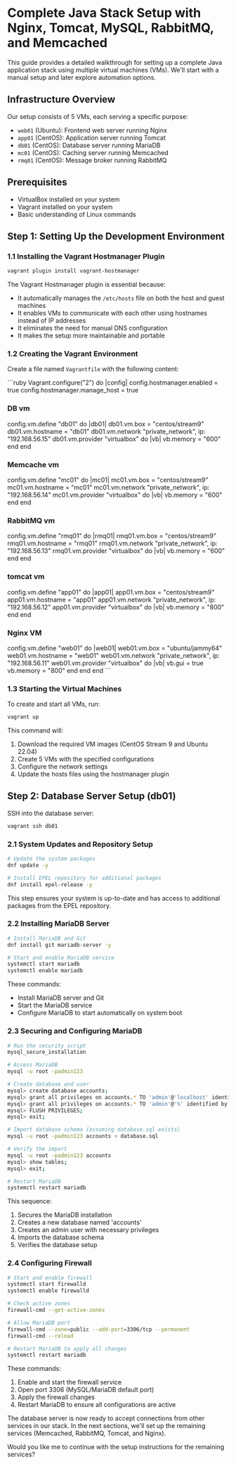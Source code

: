# Complete Java Stack Setup with Nginx, Tomcat, MySQL, RabbitMQ, and Memcached

This guide provides a detailed walkthrough for setting up a complete Java application stack using multiple virtual machines (VMs). We'll start with a manual setup and later explore automation options.

## Infrastructure Overview

Our setup consists of 5 VMs, each serving a specific purpose:
- `web01` (Ubuntu): Frontend web server running Nginx
- `app01` (CentOS): Application server running Tomcat
- `db01` (CentOS): Database server running MariaDB
- `mc01` (CentOS): Caching server running Memcached
- `rmq01` (CentOS): Message broker running RabbitMQ

## Prerequisites

- VirtualBox installed on your system
- Vagrant installed on your system
- Basic understanding of Linux commands

## Step 1: Setting Up the Development Environment

### 1.1 Installing the Vagrant Hostmanager Plugin

```bash
vagrant plugin install vagrant-hostmanager
```

The Vagrant Hostmanager plugin is essential because:
- It automatically manages the `/etc/hosts` file on both the host and guest machines
- It enables VMs to communicate with each other using hostnames instead of IP addresses
- It eliminates the need for manual DNS configuration
- It makes the setup more maintainable and portable

### 1.2 Creating the Vagrant Environment

Create a file named `Vagrantfile` with the following content:

\`\`\`ruby
Vagrant.configure("2") do |config|
  config.hostmanager.enabled = true 
  config.hostmanager.manage_host = true
  
### DB vm  ####
  config.vm.define "db01" do |db01|
    db01.vm.box = "centos/stream9"
    db01.vm.hostname = "db01"
    db01.vm.network "private_network", ip: "192.168.56.15"
    db01.vm.provider "virtualbox" do |vb|
     vb.memory = "600"
   end
  end
  
### Memcache vm  #### 
  config.vm.define "mc01" do |mc01|
    mc01.vm.box = "centos/stream9"
    mc01.vm.hostname = "mc01"
    mc01.vm.network "private_network", ip: "192.168.56.14"
    mc01.vm.provider "virtualbox" do |vb|
     vb.memory = "600"
   end
  end
  
### RabbitMQ vm  ####
  config.vm.define "rmq01" do |rmq01|
    rmq01.vm.box = "centos/stream9"
    rmq01.vm.hostname = "rmq01"
    rmq01.vm.network "private_network", ip: "192.168.56.13"
    rmq01.vm.provider "virtualbox" do |vb|
     vb.memory = "600"
   end
  end
  
### tomcat vm ###
   config.vm.define "app01" do |app01|
    app01.vm.box = "centos/stream9"
    app01.vm.hostname = "app01"
    app01.vm.network "private_network", ip: "192.168.56.12"
    app01.vm.provider "virtualbox" do |vb|
     vb.memory = "800"
   end
   end
   
### Nginx VM ###
  config.vm.define "web01" do |web01|
    web01.vm.box = "ubuntu/jammy64"
    web01.vm.hostname = "web01"
    web01.vm.network "private_network", ip: "192.168.56.11"
    web01.vm.provider "virtualbox" do |vb|
     vb.gui = true
     vb.memory = "800"
   end
  end
end
\`\`\`

### 1.3 Starting the Virtual Machines

To create and start all VMs, run:
```bash
vagrant up
```

This command will:
1. Download the required VM images (CentOS Stream 9 and Ubuntu 22.04)
2. Create 5 VMs with the specified configurations
3. Configure the network settings
4. Update the hosts files using the hostmanager plugin

## Step 2: Database Server Setup (db01)

SSH into the database server:
```bash
vagrant ssh db01
```

### 2.1 System Updates and Repository Setup

```bash
# Update the system packages
dnf update -y

# Install EPEL repository for additional packages
dnf install epel-release -y
```

This step ensures your system is up-to-date and has access to additional packages from the EPEL repository.

### 2.2 Installing MariaDB Server

```bash
# Install MariaDB and Git
dnf install git mariadb-server -y

# Start and enable MariaDB service
systemctl start mariadb
systemctl enable mariadb
```

These commands:
- Install MariaDB server and Git
- Start the MariaDB service
- Configure MariaDB to start automatically on system boot

### 2.3 Securing and Configuring MariaDB

```bash
# Run the security script
mysql_secure_installation

# Access MariaDB
mysql -u root -padmin123

# Create database and user
mysql> create database accounts;
mysql> grant all privileges on accounts.* TO 'admin'@'localhost' identified by 'admin123';
mysql> grant all privileges on accounts.* TO 'admin'@'%' identified by 'admin123';
mysql> FLUSH PRIVILEGES;
mysql> exit;

# Import database schema (assuming database.sql exists)
mysql -u root -padmin123 accounts < database.sql

# Verify the import
mysql -u root -padmin123 accounts
mysql> show tables;
mysql> exit;

# Restart MariaDB
systemctl restart mariadb
```

This sequence:
1. Secures the MariaDB installation
2. Creates a new database named 'accounts'
3. Creates an admin user with necessary privileges
4. Imports the database schema
5. Verifies the database setup

### 2.4 Configuring Firewall

```bash
# Start and enable firewall
systemctl start firewalld
systemctl enable firewalld

# Check active zones
firewall-cmd --get-active-zones

# Allow MariaDB port
firewall-cmd --zone=public --add-port=3306/tcp --permanent
firewall-cmd --reload

# Restart MariaDB to apply all changes
systemctl restart mariadb
```

These commands:
1. Enable and start the firewall service
2. Open port 3306 (MySQL/MariaDB default port)
3. Apply the firewall changes
4. Restart MariaDB to ensure all configurations are active

The database server is now ready to accept connections from other services in our stack. In the next sections, we'll set up the remaining services (Memcached, RabbitMQ, Tomcat, and Nginx).

Would you like me to continue with the setup instructions for the remaining services?
